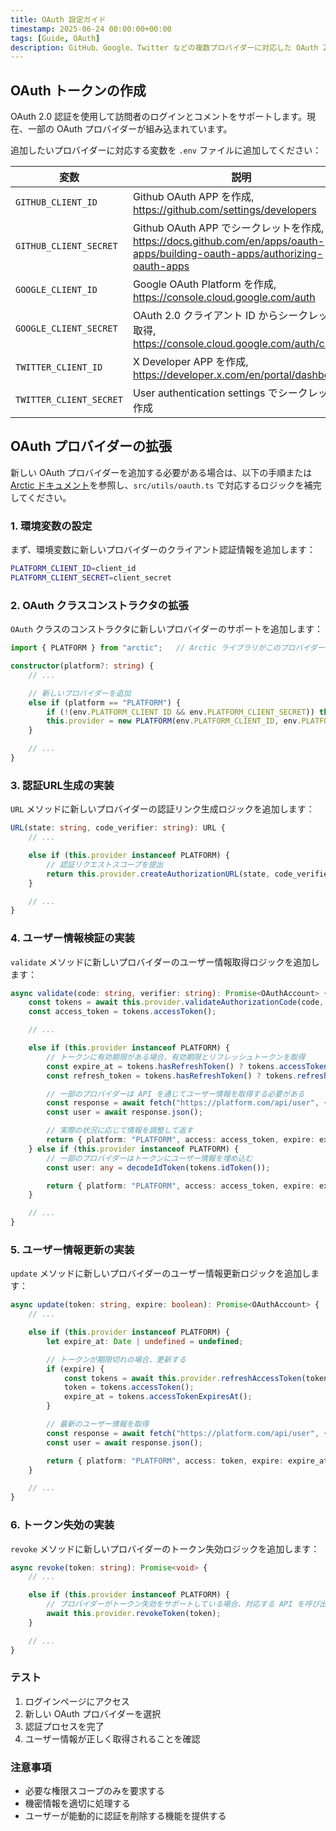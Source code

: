 ```yaml
---
title: OAuth 設定ガイド
timestamp: 2025-06-24 00:00:00+00:00
tags: [Guide, OAuth]
description: GitHub、Google、Twitter などの複数プロバイダーに対応した OAuth 2.0 認証の詳細設定ガイド。
---
```


## OAuth トークンの作成

OAuth 2.0 認証を使用して訪問者のログインとコメントをサポートします。現在、一部の OAuth プロバイダーが組み込まれています。

追加したいプロバイダーに対応する変数を `.env` ファイルに追加してください：

| 変数 | 説明 |
| - | - |
| `GITHUB_CLIENT_ID` | Github OAuth APP を作成, https://github.com/settings/developers |
| `GITHUB_CLIENT_SECRET` | Github OAuth APP でシークレットを作成, https://docs.github.com/en/apps/oauth-apps/building-oauth-apps/authorizing-oauth-apps |
| `GOOGLE_CLIENT_ID` | Google OAuth Platform を作成, https://console.cloud.google.com/auth |
| `GOOGLE_CLIENT_SECRET` | OAuth 2.0 クライアント ID からシークレットを取得, https://console.cloud.google.com/auth/clients |
| `TWITTER_CLIENT_ID` | X Developer APP を作成, https://developer.x.com/en/portal/dashboard |
| `TWITTER_CLIENT_SECRET` | User authentication settings でシークレットを作成 |

## OAuth プロバイダーの拡張

新しい OAuth プロバイダーを追加する必要がある場合は、以下の手順または [Arctic ドキュメント](https://arcticjs.dev/)を参照し、`src/utils/oauth.ts` で対応するロジックを補完してください。

### 1. 環境変数の設定

まず、環境変数に新しいプロバイダーのクライアント認証情報を追加します：

```sh
PLATFORM_CLIENT_ID=client_id
PLATFORM_CLIENT_SECRET=client_secret
```

### 2. OAuth クラスコンストラクタの拡張

`OAuth` クラスのコンストラクタに新しいプロバイダーのサポートを追加します：

```ts
import { PLATFORM } from "arctic";   // Arctic ライブラリがこのプロバイダーをサポートしていることを確認

constructor(platform?: string) {
    // ...

    // 新しいプロバイダーを追加
    else if (platform == "PLATFORM") {
        if (!(env.PLATFORM_CLIENT_ID && env.PLATFORM_CLIENT_SECRET)) throw new Error("Missing Environment Variables");
        this.provider = new PLATFORM(env.PLATFORM_CLIENT_ID, env.PLATFORM_CLIENT_SECRET, `${REDIRECT_URI}/PLATFORM`);
    }

    // ...
}
```

### 3. 認証URL生成の実装

`URL` メソッドに新しいプロバイダーの認証リンク生成ロジックを追加します：

```ts
URL(state: string, code_verifier: string): URL {
    // ...

    else if (this.provider instanceof PLATFORM) {
        // 認証リクエストスコープを提出
        return this.provider.createAuthorizationURL(state, code_verifier, ["identify"]);
    }

    // ...
}
```

### 4. ユーザー情報検証の実装

`validate` メソッドに新しいプロバイダーのユーザー情報取得ロジックを追加します：

```ts
async validate(code: string, verifier: string): Promise<OAuthAccount> {
    const tokens = await this.provider.validateAuthorizationCode(code, verifier);
    const access_token = tokens.accessToken();

    // ...

    else if (this.provider instanceof PLATFORM) {
        // トークンに有効期限がある場合、有効期限とリフレッシュトークンを取得
        const expire_at = tokens.hasRefreshToken() ? tokens.accessTokenExpiresAt() : undefined;
        const refresh_token = tokens.hasRefreshToken() ? tokens.refreshToken() : undefined;

        // 一部のプロバイダーは API を通じてユーザー情報を取得する必要がある
        const response = await fetch("https://platform.com/api/user", { headers: { Authorization: `Bearer ${access_token}`,"User-Agent": USER_AGENT } });
        const user = await response.json();

        // 実際の状況に応じて情報を調整して返す
        return { platform: "PLATFORM", access: access_token, expire: expire_at, refresh: refresh_token, account: user.id, handle: user.login, name: user.username, description: user.description, image: user.avatar_url };
    } else if (this.provider instanceof PLATFORM) {
        // 一部のプロバイダーはトークンにユーザー情報を埋め込む
        const user: any = decodeIdToken(tokens.idToken());

        return { platform: "PLATFORM", access: access_token, expire: expire_at, refresh: refresh_token, account: user.id, handle: user.login, name: user.username, description: user.description, image: user.avatar_url };
    }

    // ...
}
```

### 5. ユーザー情報更新の実装

`update` メソッドに新しいプロバイダーのユーザー情報更新ロジックを追加します：

```ts
async update(token: string, expire: boolean): Promise<OAuthAccount> {
    // ...

    else if (this.provider instanceof PLATFORM) {
        let expire_at: Date | undefined = undefined;

        // トークンが期限切れの場合、更新する
        if (expire) {
            const tokens = await this.provider.refreshAccessToken(token);
            token = tokens.accessToken();
            expire_at = tokens.accessTokenExpiresAt();
        }

        // 最新のユーザー情報を取得
        const response = await fetch("https://platform.com/api/user", { headers: { Authorization: `Bearer ${token}`, "User-Agent": USER_AGENT } });
        const user = await response.json();

        return { platform: "PLATFORM", access: token, expire: expire_at, account: user.id, handle: user.login, name: user.username, description: user.description, image: user.avatar_url };
    }

    // ...
}
```

### 6. トークン失効の実装

`revoke` メソッドに新しいプロバイダーのトークン失効ロジックを追加します：

```ts
async revoke(token: string): Promise<void> {
    // ...

    else if (this.provider instanceof PLATFORM) {
        // プロバイダーがトークン失効をサポートしている場合、対応する API を呼び出す
        await this.provider.revokeToken(token);
    }

    // ...
}
```

### テスト

1. ログインページにアクセス
2. 新しい OAuth プロバイダーを選択
3. 認証プロセスを完了
4. ユーザー情報が正しく取得されることを確認

### 注意事項

- 必要な権限スコープのみを要求する
- 機密情報を適切に処理する
- ユーザーが能動的に認証を削除する機能を提供する
